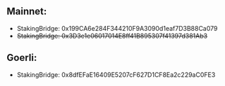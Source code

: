## Mainnet:

- StakingBridge: 0x199CA6e284F344210F9A3090d1eaf7D3B88Ca079
- ~~StakingBridge: 0x3D3e1e06017014E8ff41B895307f41397d381Ab3~~

## Goerli:

- StakingBridge: 0x8dfEFaE16409E5207cF627D1CF8Ea2c229aC0FE3
